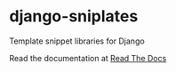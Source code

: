 django-sniplates
================

Template snippet libraries for Django

Read the documentation at [Read The Docs](http://sniplates.readthedocs.org/en/latest/)
